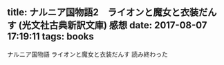 title: ナルニア国物語2　ライオンと魔女と衣装だんす (光文社古典新訳文庫) 感想
date: 2017-08-07 17:19:11
tags: books
---
ナルニア国物語 ライオンと魔女と衣装だんす 読み終わった
